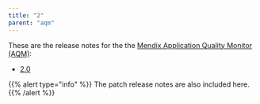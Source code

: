 ```yaml
---
title: "2"
parent: "aqm"
---
```


These are the release notes for the the [Mendix Application Quality Monitor (AQM)](/addons/aqm-addon/):

* [2.0](aqm-2.0)

{{% alert type="info" %}}
The patch release notes are also included here.
{{% /alert %}}